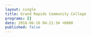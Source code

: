 ```yaml
---
layout: single
title: Grand Rapids Community College
programs: []
date: 2018-06-16 04:21:34 +0000
published: false
---
```

